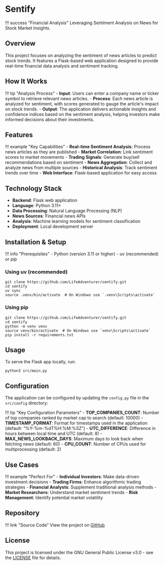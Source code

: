 # Sentify

!!! success "Financial Analysis"
    Leveraging Sentiment Analysis on News for Stock Market Insights.

## Overview

This project focuses on analyzing the sentiment of news articles to predict stock trends. It features a Flask-based web application designed to provide real-time financial data analysis and sentiment tracking.

## How It Works

!!! tip "Analysis Process"
    - **Input**: Users can enter a company name or ticker symbol to retrieve relevant news articles.
    - **Process**: Each news article is analyzed for sentiment, with scores generated to gauge the article's impact on stock trends.
    - **Output**: The application delivers actionable insights and confidence indices based on the sentiment analysis, helping investors make informed decisions about their investments.

## Features

!!! example "Key Capabilities"
    - **Real-time Sentiment Analysis**: Process news articles as they are published
    - **Market Correlation**: Link sentiment scores to market movements
    - **Trading Signals**: Generate buy/sell recommendations based on sentiment
    - **News Aggregation**: Collect and analyze news from multiple sources
    - **Historical Analysis**: Track sentiment trends over time
    - **Web Interface**: Flask-based application for easy access

## Technology Stack

- **Backend**: Flask web application
- **Language**: Python 3.11+
- **Data Processing**: Natural Language Processing (NLP)
- **News Sources**: Financial news APIs
- **Analysis**: Machine learning models for sentiment classification
- **Deployment**: Local development server

## Installation & Setup

!!! info "Prerequisites"
    - Python (version 3.11 or higher)
    - uv (recommended) or pip

### Using uv (recommended)

```shell
git clone https://github.com/LifeAdventurer/sentify.git
cd sentify
uv sync
source .venv/bin/activate  # On Windows use `.venv\Scripts\activate`
```

### Using pip

```shell
git clone https://github.com/LifeAdventurer/sentify.git
cd sentify
python -m venv venv
source venv/bin/activate  # On Windows use `venv\Scripts\activate`
pip install -r requirements.txt
```

## Usage

To serve the Flask app locally, run:

```shell
python3 src/main.py
```

## Configuration

The application can be configured by updating the `config.py` file in the `src/config` directory:

!!! tip "Key Configuration Parameters"
    - **TOP_COMPANIES_COUNT**: Number of top companies ranked by market cap to search (default: 10000)
    - **TIMESTAMP_FORMAT**: Format for timestamps used in the application (default: "%Y-%m-%dT%H:%M:%SZ")
    - **UTC_DIFFERENCE**: Difference in hours between local time and UTC (default: 8)
    - **MAX_NEWS_LOOKBACK_DAYS**: Maximum days to look back when fetching news (default: 60)
    - **CPU_COUNT**: Number of CPUs used for multiprocessing (default: 2)

## Use Cases

!!! example "Perfect For"
    - **Individual Investors**: Make data-driven investment decisions
    - **Trading Firms**: Enhance algorithmic trading strategies
    - **Financial Analysts**: Supplement traditional analysis methods
    - **Market Researchers**: Understand market sentiment trends
    - **Risk Management**: Identify potential market volatility

## Repository

!!! link "Source Code"
    View the project on [GitHub](https://github.com/LifeAdventurer/sentify)

## License

This project is licensed under the GNU General Public License v3.0 - see the [LICENSE](https://github.com/LifeAdventurer/sentify/blob/main/LICENSE) file for details.
